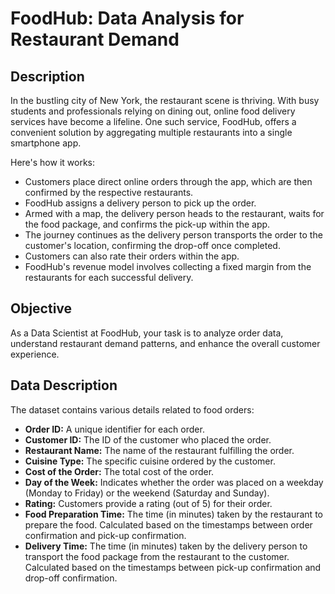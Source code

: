 # FoodHub: Data Analysis for Restaurant Demand

## Description
In the bustling city of New York, the restaurant scene is thriving. With busy students and professionals relying on dining out, online food delivery services have become a lifeline. One such service, FoodHub, offers a convenient solution by aggregating multiple restaurants into a single smartphone app.

Here's how it works:
- Customers place direct online orders through the app, which are then confirmed by the respective restaurants.
- FoodHub assigns a delivery person to pick up the order.
- Armed with a map, the delivery person heads to the restaurant, waits for the food package, and confirms the pick-up within the app.
- The journey continues as the delivery person transports the order to the customer's location, confirming the drop-off once completed.
- Customers can also rate their orders within the app.
- FoodHub's revenue model involves collecting a fixed margin from the restaurants for each successful delivery.

## Objective
As a Data Scientist at FoodHub, your task is to analyze order data, understand restaurant demand patterns, and enhance the overall customer experience.

## Data Description
The dataset contains various details related to food orders:
- **Order ID:** A unique identifier for each order.
- **Customer ID:** The ID of the customer who placed the order.
- **Restaurant Name:** The name of the restaurant fulfilling the order.
- **Cuisine Type:** The specific cuisine ordered by the customer.
- **Cost of the Order:** The total cost of the order.
- **Day of the Week:** Indicates whether the order was placed on a weekday (Monday to Friday) or the weekend (Saturday and Sunday).
- **Rating:** Customers provide a rating (out of 5) for their order.
- **Food Preparation Time:** The time (in minutes) taken by the restaurant to prepare the food. Calculated based on the timestamps between order confirmation and pick-up confirmation.
- **Delivery Time:** The time (in minutes) taken by the delivery person to transport the food package from the restaurant to the customer. Calculated based on the timestamps between pick-up confirmation and drop-off confirmation.
